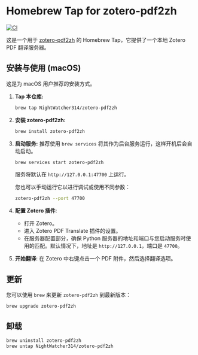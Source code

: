 # Homebrew Tap for zotero-pdf2zh

[![CI](https://github.com/NightWatcher314/homebrew-zotero-pdf2zh/actions/workflows/ci.yml/badge.svg)](https://github.com/NightWatcher314/homebrew-zotero-pdf2zh/actions/workflows/ci.yml)

这是一个用于 [zotero-pdf2zh](https://github.com/guaguastandup/zotero-pdf-translate) 的 Homebrew Tap，它提供了一个本地 Zotero PDF 翻译服务器。

## 安装与使用 (macOS)

这是为 macOS 用户推荐的安装方式。

1.  **Tap 本仓库:**

    ```bash
    brew tap NightWatcher314/zotero-pdf2zh
    ```

2.  **安装 zotero-pdf2zh:**

    ```bash
    brew install zotero-pdf2zh
    ```

3.  **启动服务:**
    推荐使用 `brew services` 将其作为后台服务运行，这样开机后会自动启动。

    ```bash
    brew services start zotero-pdf2zh
    ```

    服务将默认在 `http://127.0.0.1:47700` 上运行。

    您也可以手动运行它以进行调试或使用不同参数：

    ```bash
    zotero-pdf2zh --port 47700
    ```

4.  **配置 Zotero 插件**:

    - 打开 Zotero。
    - 进入 Zotero PDF Translate 插件的设置。
    - 在服务器配置部分，确保 Python 服务器的地址和端口与您启动服务时使用的匹配。默认情况下，地址是 `http://127.0.0.1`，端口是 `47700`。

5.  **开始翻译**: 在 Zotero 中右键点击一个 PDF 附件，然后选择翻译选项。

## 更新

您可以使用 `brew` 来更新 `zotero-pdf2zh` 到最新版本：

```bash
brew upgrade zotero-pdf2zh
```

## 卸载

```bash
brew uninstall zotero-pdf2zh
brew untap NightWatcher314/zotero-pdf2zh
```
